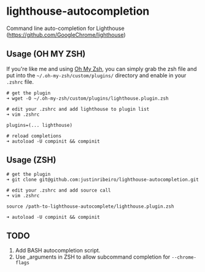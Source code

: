 # lighthouse-autocompletion
Command line auto-completion for Lighthouse (https://github.com/GoogleChrome/lighthouse)

## Usage (OH MY ZSH)

If you're like me and using [Oh My Zsh](https://github.com/robbyrussell/oh-my-zsh), you can simply grab the zsh file and put into the `~/.oh-my-zsh/custom/plugins/` directory and enable in your `.zshrc` file.

```
# get the plugin
➜ wget -O ~/.oh-my-zsh/custom/plugins/lighthouse.plugin.zsh

# edit your .zshrc and add lighthouse to plugin list
➜ vim .zshrc

plugins=(... lighthouse)

# reload completions
➜ autoload -U compinit && compinit
```

## Usage (ZSH)

```
# get the plugin
➜ git clone git@github.com:justinribeiro/lighthouse-autocompletion.git

# edit your .zshrc and add source call
➜ vim .zshrc

source /path-to-lighthouse-autocomplete/lighthouse.plugin.zsh

➜ autoload -U compinit && compinit
```

## TODO

1. Add BASH autocompletion script.
2. Use _arguments in ZSH to allow subcommand completion for `--chrome-flags` 

